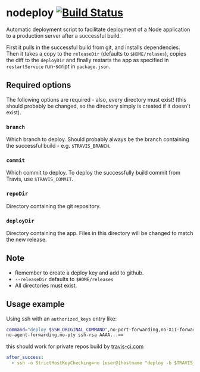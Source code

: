 # nodeploy [![Build Status](https://travis-ci.org/nosco/nodeploy.png)](https://travis-ci.org/nosco/nodeploy)

Automatic deployment script to facilitate deployment of a Node application to a
production server after a successful build.

First it pulls in the successful build from git, and installs dependencies. Then
it takes a copy to the ``releaseDir`` (defaults to ``$HOME/relases``), copies
the diff to the ``deployDir`` and finally restarts the app as specified in
``restartService`` run-script in ``package.json``.

## Required options

The following options are required - also, every directory must exist! (this
should probably be changed, so the directory simply is created if it doesn't
exist).

### ``branch``

Which branch to deploy. Should probably always be the branch containing the
successful build - e.g. ``$TRAVIS_BRANCH``.

### ``commit``

Which commit to deploy. To deploy the successfully build commit from Travis,
use ``$TRAVIS_COMMIT``.

### ``repoDir``

Directory containing the git repository.

### ``deployDir``

Directory containing the app. Files in this directory will be changed to match
the new release.

## Note
  * Remember to create a deploy key and add to github.
  * ```--releaseDir``` defaults to ```$HOME/releases```
  * All directories must exist.

## Usage example 

Using ssh with an ```authorized_keys``` entry like:

```bash
command="deploy $SSH_ORIGINAL_COMMAND",no-port-forwarding,no-X11-forwarding,\
no-agent-forwarding,no-pty ssh-rsa AAAA...==
```
this should work for private repos build by [travis-ci.com](https://travis-ci.com)
```yaml
after_success:
  - ssh -o StrictHostKeyChecking=no [user@]hostname "deploy -b $TRAVIS_BRANCH -c $TRAVIS_COMMIT --repoDir <path> --deployDir <path>"
```
